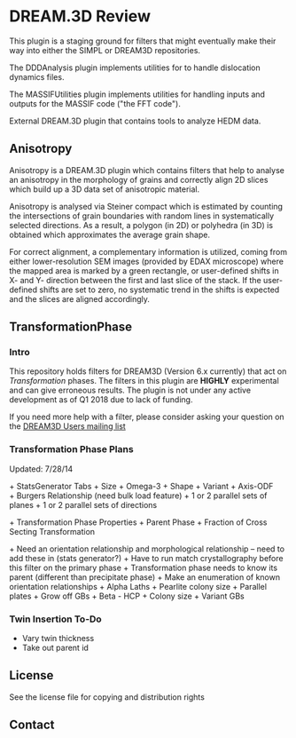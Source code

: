 # DREAM.3D Review #

This plugin is a staging ground for filters that might eventually make their way into either the SIMPL or DREAM3D repositories.

The DDDAnalysis plugin implements utilities for to handle dislocation dynamics files.

The MASSIFUtilities plugin implements utilities for handling inputs and outputs for the MASSIF code ("the FFT code").

External DREAM.3D plugin that contains tools to analyze HEDM data.

## Anisotropy ##

Anisotropy is a DREAM.3D plugin which contains filters that help to analyse an anisotropy in the morphology of grains and correctly align 2D slices which build up a 3D data set of anisotropic material. 

Anisotropy is analysed via Steiner compact which is estimated by counting the intersections of grain boundaries with random lines in systematically selected directions. As a result, a polygon (in 2D) or polyhedra (in 3D) is obtained which approximates the average grain shape.

For correct alignment, a complementary information is utilized, coming from either lower-resolution SEM images (provided by EDAX microscope) where the mapped area is marked by a green rectangle, or user-defined shifts in X- and Y- direction between the first and last slice of the stack. If the user-defined shifts are set to zero, no systematic trend in the shifts is expected and the slices are aligned accordingly.

## TransformationPhase ##

### Intro ###

This repository holds filters for DREAM3D (Version 6.x currently) that act on _Transformation_ phases. The filters in this plugin are **HIGHLY** experimental and can give erroneous results. The plugin is not under any active development as of Q1 2018 due to lack of funding.

If you need more help with a filter, please consider asking your question on the [DREAM3D Users mailing list](https://groups.google.com/forum/?hl=en#!forum/dream3d-users)

### Transformation Phase Plans ###

Updated: 7/28/14

+ StatsGenerator Tabs
+ Size
+ Omega-3
+ Shape
+ Variant
+ Axis-ODF
+ Burgers Relationship (need bulk load feature)
    + 1 or 2 parallel sets of planes
    + 1 or 2 parallel sets of directions

+ Transformation Phase Properties
+ Parent Phase
+ Fraction of Cross Secting Transformation

+ Need an orientation relationship and morphological relationship – need to add these in (stats generator?)
+ Have to run match crystallography before this filter on the primary phase
+ Transformation phase needs to know its parent (different than precipitate phase)
+ Make an enumeration of known orientation relationships
    + Alpha Laths
    + Pearlite colony size
    + Parallel plates
    + Grow off GBs
    + Beta - HCP
    + Colony size
    + Variant GBs

### Twin Insertion To-Do ###

+ Vary twin thickness
+ Take out parent id

## License ##

See the license file for copying and distribution rights

## Contact ##
